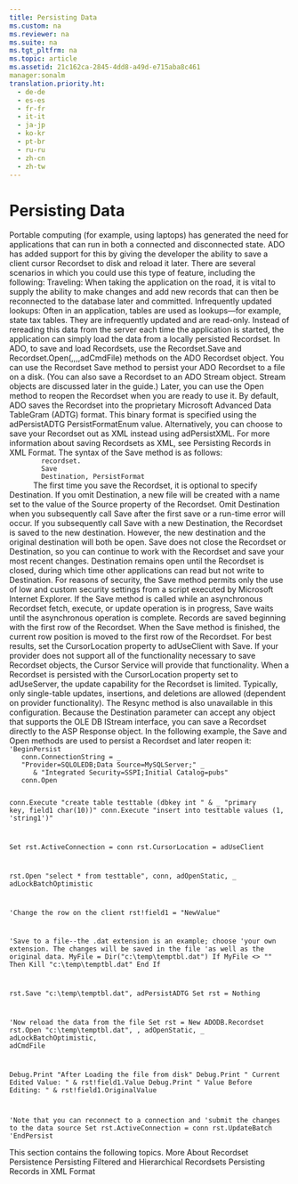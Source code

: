 ```yaml
---
title: Persisting Data
ms.custom: na
ms.reviewer: na
ms.suite: na
ms.tgt_pltfrm: na
ms.topic: article
ms.assetid: 21c162ca-2845-4dd8-a49d-e715aba8c461
manager:sonalm
translation.priority.ht: 
  - de-de
  - es-es
  - fr-fr
  - it-it
  - ja-jp
  - ko-kr
  - pt-br
  - ru-ru
  - zh-cn
  - zh-tw
---
```

# Persisting Data
<?xml version="1.0" encoding="utf-8"?>
<developerConceptualDocument xmlns="http://ddue.schemas.microsoft.com/authoring/2003/5" xmlns:xlink="http://www.w3.org/1999/xlink" xmlns:xsi="http://www.w3.org/2001/XMLSchema-instance" xsi:schemaLocation="http://ddue.schemas.microsoft.com/authoring/2003/5 http://dduestorage.blob.core.windows.net/ddueschema/developer.xsd">
  <introduction>
    <para>Portable computing (for example, using laptops) has generated the need for applications that can run in both a connected and disconnected state. ADO has added support for this by giving the developer the ability to save a client cursor <legacyBold>Recordset</legacyBold> to disk and reload it later.</para>
    <para>There are several scenarios in which you could use this type of feature, including the following:  </para>
    <list class="bullet">
      <listItem>
        <para>
          <legacyBold>Traveling:</legacyBold> When taking the application on the road, it is vital to supply the ability to make changes and add new records that can then be reconnected to the database later and committed.</para>
      </listItem>
      <listItem>
        <para>
          <legacyBold>Infrequently updated lookups:</legacyBold> Often in an application, tables are used as lookups—for example, state tax tables. They are infrequently updated and are read-only. Instead of rereading this data from the server each time the application is started, the application can simply load the data from a locally persisted <legacyBold>Recordset</legacyBold>.</para>
      </listItem>
    </list>
    <para>In ADO, to save and load <legacyBold>Recordsets</legacyBold>, use the <legacyBold>Recordset.Save</legacyBold> and <legacyBold>Recordset.Open(,,,,adCmdFile)</legacyBold> methods on the ADO <legacyBold>Recordset</legacyBold> object.</para>
    <para>You can use the <legacyBold>Recordset</legacyBold> <legacyBold>Save</legacyBold> method to persist your ADO <legacyBold>Recordset</legacyBold> to a file on a disk. (You can also save a <legacyBold>Recordset</legacyBold> to an ADO <legacyBold>Stream</legacyBold> object. <legacyBold>Stream</legacyBold> objects are discussed later in the guide.) Later, you can use the <legacyBold>Open</legacyBold> method to reopen the <legacyBold>Recordset</legacyBold> when you are ready to use it. By default, ADO saves the <legacyBold>Recordset</legacyBold> into the proprietary Microsoft Advanced Data TableGram (ADTG) format. This binary format is specified using the <legacyBold>adPersistADTG</legacyBold> <legacyBold>PersistFormatEnum</legacyBold> value. Alternatively, you can choose to save your <legacyBold>Recordset</legacyBold> out as XML instead using <legacyBold>adPersistXML</legacyBold>. For more information about saving Recordsets as XML, see <legacyLink xlink:href="f3113ec4-ae31-428f-89c6-bc1024f128ea">Persisting Records in XML Format</legacyLink>.</para>
    <para>The syntax of the <legacyBold>Save</legacyBold> method is as follows:</para>
    <code>
        recordset.
        Save
        Destination, PersistFormat
      </code>
    <para>The first time you save the <legacyBold>Recordset</legacyBold>, it is optional to specify <legacyItalic>Destination</legacyItalic>. If you omit <legacyItalic>Destination</legacyItalic>, a new file will be created with a name set to the value of the <legacyLink xlink:href="a05ba2c9-2821-4343-8607-4de9b764ec91">Source</legacyLink> property of the <legacyBold>Recordset</legacyBold>.</para>
    <para>Omit <legacyItalic>Destination</legacyItalic> when you subsequently call <legacyBold>Save</legacyBold> after the first save or a run-time error will occur. If you subsequently call <legacyBold>Save</legacyBold> with a new <legacyItalic>Destination</legacyItalic>, the <legacyBold>Recordset</legacyBold> is saved to the new destination. However, the new destination and the original destination will both be open.</para>
    <para>         <legacyBold>Save</legacyBold> does not close the <legacyBold>Recordset</legacyBold> or <legacyItalic>Destination</legacyItalic>, so you can continue to work with the <legacyBold>Recordset</legacyBold> and save your most recent changes. <legacyItalic>Destination</legacyItalic> remains open until the <legacyBold>Recordset</legacyBold> is closed, during which time other applications can read but not write to <legacyItalic>Destination</legacyItalic>.</para>
    <para>For reasons of security, the <legacyBold>Save</legacyBold> method permits only the use of low and custom security settings from a script executed by Microsoft Internet Explorer. </para>
    <para>If the <legacyBold>Save</legacyBold> method is called while an asynchronous <legacyBold>Recordset</legacyBold> fetch, execute, or update operation is in progress, <legacyBold>Save</legacyBold> waits until the asynchronous operation is complete.</para>
    <para>Records are saved beginning with the first row of the <legacyBold>Recordset</legacyBold>. When the <legacyBold>Save</legacyBold> method is finished, the current row position is moved to the first row of the <legacyBold>Recordset</legacyBold>.</para>
    <para>For best results, set the <legacyLink xlink:href="39c8d86e-7ee9-4182-be5e-aad5ce952f84">CursorLocation</legacyLink> property to <legacyBold>adUseClient</legacyBold> with <legacyBold>Save</legacyBold>. If your provider does not support all of the functionality necessary to save <legacyBold>Recordset</legacyBold> objects, the Cursor Service will provide that functionality.</para>
    <para>When a <legacyBold>Recordset</legacyBold> is persisted with the <legacyBold>CursorLocation</legacyBold> property set to <legacyBold>adUseServer</legacyBold>, the update capability for the <legacyBold>Recordset</legacyBold> is limited. Typically, only single-table updates, insertions, and deletions are allowed (dependent on provider functionality). The <legacyLink xlink:href="73b355d4-a4c0-434b-bfc4-039b1c76b32e">Resync</legacyLink> method is also unavailable in this configuration.</para>
    <para>Because the <legacyItalic>Destination</legacyItalic> parameter can accept any object that supports the OLE DB <legacyBold>IStream</legacyBold> interface, you can save a <legacyBold>Recordset</legacyBold> directly to the ASP <legacyBold>Response</legacyBold> object.</para>
    <para>In the following example, the <legacyBold>Save</legacyBold> and <legacyBold>Open</legacyBold> methods are used to persist a <legacyBold>Recordset</legacyBold> and later reopen it:</para>
    <code>'BeginPersist
   conn.ConnectionString = _
   "Provider=SQLOLEDB;Data Source=MySQLServer;" _
      &amp; "Integrated Security=SSPI;Initial Catalog=pubs"
   conn.Open

   conn.Execute "create table testtable (dbkey int " &amp; _
      "primary key, field1 char(10))"
   conn.Execute "insert into testtable values (1, 'string1')"

   Set rst.ActiveConnection = conn
   rst.CursorLocation = adUseClient

   rst.Open "select * from testtable", conn, adOpenStatic, _
      adLockBatchOptimistic

   'Change the row on the client
   rst!field1 = "NewValue"

   'Save to a file--the .dat extension is an example; choose
   'your own extension. The changes will be saved in the file
   'as well as the original data.
   MyFile = Dir("c:\temp\temptbl.dat")
   If MyFile &lt;&gt; "" Then
       Kill "c:\temp\temptbl.dat"
   End If
   
   rst.Save "c:\temp\temptbl.dat", adPersistADTG
   Set rst = Nothing

   'Now reload the data from the file
   Set rst = New ADODB.Recordset
   rst.Open "c:\temp\temptbl.dat", , adOpenStatic, _
      adLockBatchOptimistic, adCmdFile

   Debug.Print "After Loading the file from disk"
   Debug.Print "   Current Edited Value: " &amp; rst!field1.Value
   Debug.Print "   Value Before Editing: " &amp; rst!field1.OriginalValue

   'Note that you can reconnect to a connection and
   'submit the changes to the data source
   Set rst.ActiveConnection = conn
   rst.UpdateBatch
'EndPersist</code>
  </introduction>
  <section>
    <title>Remarks</title>
    <content>
      <para>This section contains the following topics.  </para>
      <list class="bullet">
        <listItem>
          <para>
            <legacyLink xlink:href="a9b287f5-04b0-4514-8143-f67879ca9842">More About Recordset Persistence</legacyLink>           </para>
        </listItem>
        <listItem>
          <para>
            <legacyLink xlink:href="d01aeb4d-4e43-450b-b3f2-0c27eaaf9f86">Persisting Filtered and Hierarchical Recordsets</legacyLink>           </para>
        </listItem>
        <listItem>
          <para>
            <legacyLink xlink:href="f3113ec4-ae31-428f-89c6-bc1024f128ea">Persisting Records in XML Format</legacyLink>           </para>
        </listItem>
      </list>
    </content>
  </section>
  <relatedTopics />
</developerConceptualDocument>